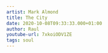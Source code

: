 ```yaml
---
artist: Mark Almond
title: The City
date: 2020-10-08T09:33:33.000+01:00
author: Raul
youtube-url: 7xkoiODV1ZE
tags: soul
---
```

